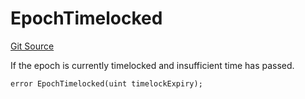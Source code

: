 # EpochTimelocked
[Git Source](https://github.com/FloorDAO/floor-v2/blob/fd4de86a192de96d73fe2e56a84ec542b57b1c69/src/contracts/EpochManager.sol)

If the epoch is currently timelocked and insufficient time has passed.


```solidity
error EpochTimelocked(uint timelockExpiry);
```

